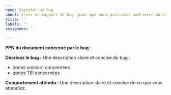 ```yaml
---
name: Signaler un bug
about: Créez un rapport de bug  pour que nous puissions améliorer marcxml2tei
title: ''
labels: ''
assignees: ''

---
```


**PPN du document concerné par le bug** :

**Décrivez le bug :**
Une description claire et concise du bug :

* zones unimarc concernées
* zones TEI concernées

**Comportement attendu :**
Une description claire et concise de ce que vous attendiez.
